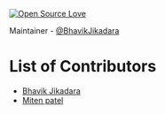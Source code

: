 [![Open Source Love](https://badges.frapsoft.com/os/v1/open-source.svg?v=103)](https://github.com/ellerbrock/open-source-badges/)

Maintainer - [@BhavikJikadara](https://github.com/Bhavik-Jikadara/)

# List of Contributors

- [Bhavik Jikadara](https://github.com/Bhavik-Jikadara/)
- [Miten patel](https://github.com/mitenkumar/)
